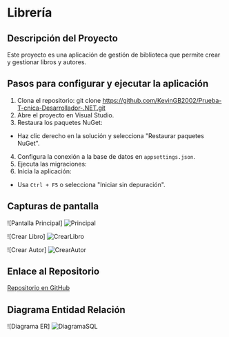 # Librería

## Descripción del Proyecto
Este proyecto es una aplicación de gestión de biblioteca que permite crear y gestionar libros y autores.

## Pasos para configurar y ejecutar la aplicación
1. Clona el repositorio: git clone https://github.com/KevinGB2002/Prueba-T-cnica-Desarrollador-.NET.git
2. Abre el proyecto en Visual Studio.
3. Restaura los paquetes NuGet:
- Haz clic derecho en la solución y selecciona "Restaurar paquetes NuGet".
4. Configura la conexión a la base de datos en `appsettings.json`.
5. Ejecuta las migraciones:
6. Inicia la aplicación:
- Usa `Ctrl + F5` o selecciona "Iniciar sin depuración".

## Capturas de pantalla
![Pantalla Principal]
![Principal](https://github.com/user-attachments/assets/7dd33519-1106-4434-9515-d803495b0bc4)

![Crear Libro]
![CrearLibro](https://github.com/user-attachments/assets/3473291a-f637-40d8-bcd4-075649dc526a)

![Crear Autor]
![CrearAutor](https://github.com/user-attachments/assets/634fa8db-824b-4070-9657-e3bdaf15aacf)

## Enlace al Repositorio
[Repositorio en GitHub](https://github.com/KevinGB2002/Prueba-T-cnica-Desarrollador-.NET.git)

## Diagrama Entidad Relación
![Diagrama ER]
![DiagramaSQL](https://github.com/user-attachments/assets/4febc294-c09a-4046-823c-fa425bc82436)

